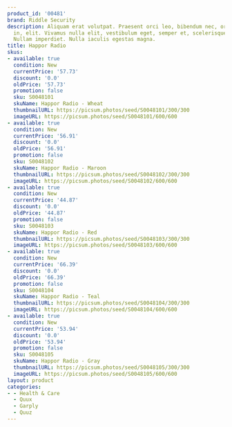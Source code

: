 ```yaml
---
product_id: '00481'
brand: Riddle Security
description: Aliquam erat volutpat. Praesent orci leo, bibendum nec, ornare et, nonummy
  in, elit. Vivamus nulla elit, vestibulum eget, semper et, scelerisque eget, lacus.
  Nullam imperdiet. Nulla iaculis egestas magna.
title: Happor Radio
skus:
- available: true
  condition: New
  currentPrice: '57.73'
  discount: '0.0'
  oldPrice: '57.73'
  promotion: false
  sku: S0048101
  skuName: Happor Radio - Wheat
  thumbnailURL: https://picsum.photos/seed/S0048101/300/300
  imageURL: https://picsum.photos/seed/S0048101/600/600
- available: true
  condition: New
  currentPrice: '56.91'
  discount: '0.0'
  oldPrice: '56.91'
  promotion: false
  sku: S0048102
  skuName: Happor Radio - Maroon
  thumbnailURL: https://picsum.photos/seed/S0048102/300/300
  imageURL: https://picsum.photos/seed/S0048102/600/600
- available: true
  condition: New
  currentPrice: '44.87'
  discount: '0.0'
  oldPrice: '44.87'
  promotion: false
  sku: S0048103
  skuName: Happor Radio - Red
  thumbnailURL: https://picsum.photos/seed/S0048103/300/300
  imageURL: https://picsum.photos/seed/S0048103/600/600
- available: true
  condition: New
  currentPrice: '66.39'
  discount: '0.0'
  oldPrice: '66.39'
  promotion: false
  sku: S0048104
  skuName: Happor Radio - Teal
  thumbnailURL: https://picsum.photos/seed/S0048104/300/300
  imageURL: https://picsum.photos/seed/S0048104/600/600
- available: true
  condition: New
  currentPrice: '53.94'
  discount: '0.0'
  oldPrice: '53.94'
  promotion: false
  sku: S0048105
  skuName: Happor Radio - Gray
  thumbnailURL: https://picsum.photos/seed/S0048105/300/300
  imageURL: https://picsum.photos/seed/S0048105/600/600
layout: product
categories:
- - Health & Care
  - Quux
  - Garply
  - Quuz
---
```

